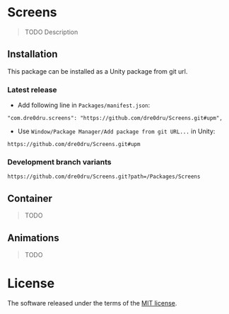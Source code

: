 # Screens
> TODO Description

## Installation
This package can be installed as a Unity package from git url.

### Latest release
- Add following line in `Packages/manifest.json`:
```
"com.dre0dru.screens": "https://github.com/dre0dru/Screens.git#upm",
```
- Use `Window/Package Manager/Add package from git URL...` in Unity:
```
https://github.com/dre0dru/Screens.git#upm
```

### Development branch variants
```
https://github.com/dre0dru/Screens.git?path=/Packages/Screens
```

## Container
> TODO

## Animations
> TODO

# License
The software released under the terms of the [MIT license](./LICENSE.md).